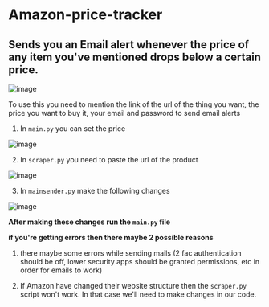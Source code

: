 # Amazon-price-tracker

## Sends you an Email alert whenever the price of any item you've mentioned drops below a certain price.

![image](https://user-images.githubusercontent.com/84438200/153756116-d167c378-3d6b-4cde-ac5d-31c8f8229004.png)


To use this you need to mention the link of the url of the thing you want, the price you want to buy it, your email and password to send email alerts


1.  In `main.py` you can set the price

![image](https://user-images.githubusercontent.com/84438200/153756202-2c0a3c53-f065-42a1-9e2e-14c5e2c551fb.png)


2. In `scraper.py` you need to paste the url of the product

![image](https://user-images.githubusercontent.com/84438200/153756242-9f2cbfb1-226d-4731-b7c4-31f44dda3154.png)


3. In `mainsender.py` make the following changes

![image](https://user-images.githubusercontent.com/84438200/153756301-4e5531af-23ff-46ac-9a97-134ce7afebf4.png)


**After making these changes run the `main.py` file**


**if you're getting errors then there maybe 2 possible reasons**

1. there maybe some errors while sending mails (2 fac authentication should be off, lower security apps should be granted permissions, etc in order for emails to work)

2. If Amazon have changed their website structure then the `scraper.py` script won't work. In that case we'll need to make changes in our code.
